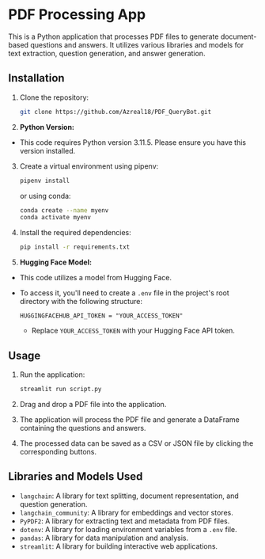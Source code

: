 # PDF Processing App

This is a Python application that processes PDF files to generate document-based questions and answers. It utilizes various libraries and models for text extraction, question generation, and answer generation.

## Installation

1. Clone the repository:

    ```bash
    git clone https://github.com/Azreal18/PDF_QueryBot.git
    ```

2. **Python Version:**

- This code requires Python version 3.11.5. Please ensure you have this version installed.

3. Create a virtual environment using pipenv:

    ```bash
    pipenv install
    ```

   or using conda:

    ```bash
    conda create --name myenv
    conda activate myenv
    ```

4. Install the required dependencies:

    ```bash
    pip install -r requirements.txt
    ```

5. **Hugging Face Model:**

- This code utilizes a model from Hugging Face.
- To access it, you'll need to create a `.env` file in the project's root directory with the following structure:

   ```
   HUGGINGFACEHUB_API_TOKEN = "YOUR_ACCESS_TOKEN"
   ```

   - Replace `YOUR_ACCESS_TOKEN` with your Hugging Face API token.

## Usage

1. Run the application:

    ```bash
    streamlit run script.py
    ```

2. Drag and drop a PDF file into the application.

3. The application will process the PDF file and generate a DataFrame containing the questions and answers.

4. The processed data can be saved as a CSV or JSON file by clicking the corresponding buttons.

## Libraries and Models Used

- `langchain`: A library for text splitting, document representation, and question generation.
- `langchain_community`: A library for embeddings and vector stores.
- `PyPDF2`: A library for extracting text and metadata from PDF files.
- `dotenv`: A library for loading environment variables from a `.env` file.
- `pandas`: A library for data manipulation and analysis.
- `streamlit`: A library for building interactive web applications.